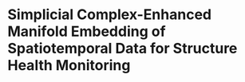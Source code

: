 # Simplicial Complex-Enhanced Manifold Embedding of Spatiotemporal Data for Structure Health Monitoring
